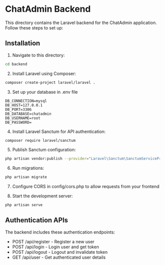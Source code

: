 
# ChatAdmin Backend

This directory contains the Laravel backend for the ChatAdmin application. Follow these steps to set up:

## Installation

1. Navigate to this directory:
```bash
cd backend
```

2. Install Laravel using Composer:
```bash
composer create-project laravel/laravel .
```

3. Set up your database in .env file
```
DB_CONNECTION=mysql
DB_HOST=127.0.0.1
DB_PORT=3306
DB_DATABASE=chatadmin
DB_USERNAME=root
DB_PASSWORD=
```

4. Install Laravel Sanctum for API authentication:
```bash
composer require laravel/sanctum
```

5. Publish Sanctum configuration:
```bash
php artisan vendor:publish --provider="Laravel\Sanctum\SanctumServiceProvider"
```

6. Run migrations:
```bash
php artisan migrate
```

7. Configure CORS in config/cors.php to allow requests from your frontend

8. Start the development server:
```bash
php artisan serve
```

## Authentication APIs

The backend includes these authentication endpoints:
- POST /api/register - Register a new user
- POST /api/login - Login user and get token
- POST /api/logout - Logout and invalidate token
- GET /api/user - Get authenticated user details

